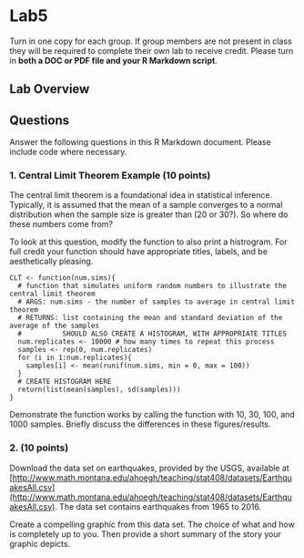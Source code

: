 # Lab5

Turn in one copy for each group. If group members are not present in class they will be required to complete their own lab to receive credit. Please turn in **both a DOC or PDF file and your R Markdown script**.  

## Lab Overview



## Questions
Answer the following questions in this R Markdown document. Please include code where necessary.

### 1. Central Limit Theorem Example (10 points)

The central limit theorem is a foundational idea in statistical inference. Typically, it is assumed that the mean of a sample converges to a normal distribution when the sample size is greater than (20 or 30?). So where do these numbers come from? 

To look at this question, modify the function to also print a histrogram. For full credit your function should have appropriate titles, labels, and be aesthetically pleasing.

```
CLT <- function(num.sims){
  # function that simulates uniform random numbers to illustrate the central limit theorem
  # ARGS: num.sims - the number of samples to average in central limit theorem
  # RETURNS: list containing the mean and standard deviation of the average of the samples
  #          SHOULD ALSO CREATE A HISTOGRAM, WITH APPROPRIATE TITLES
  num.replicates <- 10000 # how many times to repeat this process
  samples <- rep(0, num.replicates)
  for (i in 1:num.replicates){
    samples[i] <- mean(runif(num.sims, min = 0, max = 100))
  }
  # CREATE HISTOGRAM HERE
  return(list(mean(samples), sd(samples)))
}
```


Demonstrate the function works by calling the function with 10, 30, 100, and 1000 samples. Briefly discuss the differences in these figures/results.

### 2. (10 points)

Download the data set on earthquakes, provided by the USGS, available at [http://www.math.montana.edu/ahoegh/teaching/stat408/datasets/EarthquakesAll.csv](http://www.math.montana.edu/ahoegh/teaching/stat408/datasets/EarthquakesAll.csv). The data set contains earthquakes from 1965 to 2016.

Create a compelling graphic from this data set. The choice of what and how is completely up to you. Then provide a short summary of the story your graphic depicts.
